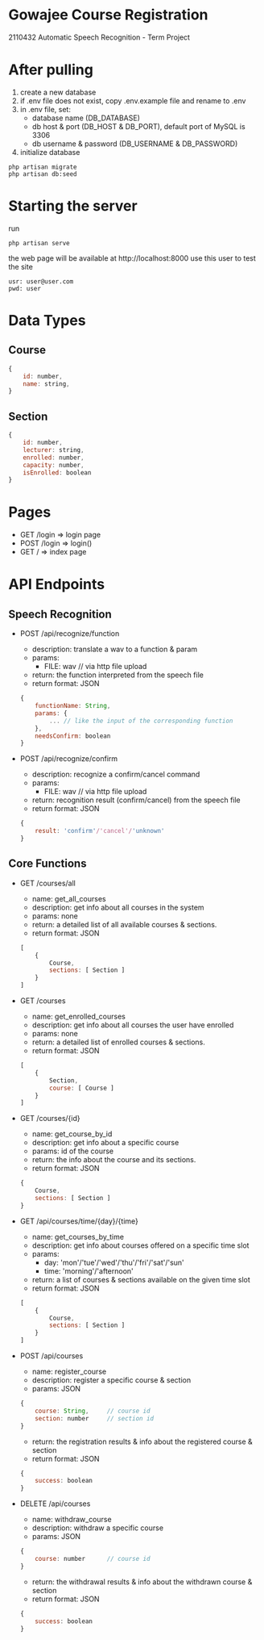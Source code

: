 # Gowajee Course Registration

2110432 Automatic Speech Recognition - Term Project

After pulling
=============
1. create a new database
2. if .env file does not exist, copy .env.example file and rename to .env
3. in .env file, set:
	- database name (DB_DATABASE)
	- db host & port (DB_HOST & DB_PORT), default port of MySQL is 3306
	- db username & password (DB_USERNAME & DB_PASSWORD)
4. initialize database
```
php artisan migrate
php artisan db:seed
```

Starting the server
===================
run
```
php artisan serve
```
the web page will be available at http://localhost:8000
use this user to test the site
```
usr: user@user.com
pwd: user
```

Data Types
==========

Course
------
```javascript
{
	id: number,
	name: string,
}
```

Section
-------
```javascript
{
    id: number,
    lecturer: string,
    enrolled: number,
    capacity: number,
    isEnrolled: boolean
}
```



Pages
=====

- GET 	/login 	=> login page
- POST  /login  => login()
- GET   / 		=> index page



API Endpoints
=============

Speech Recognition
------------------

- POST  /api/recognize/function
	- description: 	translate a wav to a function & param
	- params:
		- FILE:	wav		// via http file upload
	- return: the function interpreted from the speech file
	- return format: JSON
	```javascript
	{
		functionName: String,
		params: {
			... // like the input of the corresponding function
		},
		needsConfirm: boolean
	}
	```

- POST	/api/recognize/confirm
	- description:  recognize a confirm/cancel command
	- params:
		- FILE:	wav		// via http file upload
	- return: recognition result (confirm/cancel) from the speech file
	- return format: JSON
	```javascript
	{
		result: 'confirm'/'cancel'/'unknown'
	}
	```

Core Functions
--------------

- GET 	/courses/all
	- name:			get_all_courses
	- description:	get info about all courses in the system
	- params: 		none
	- return: 		a detailed list of all available courses & sections.
	- return format: JSON
	```javascript
	[
		{
			Course,
			sections: [ Section ]
		}
	]
    ```

- GET 	/courses
	- name:			get_enrolled_courses
	- description:	get info about all courses the user have enrolled
	- params: 		none
	- return: 		a detailed list of enrolled courses & sections.
	- return format: JSON
	```javascript
	[
		{
			Section,
			course: [ Course ]
		}
	]
    ```

- GET 	/courses/{id}
	- name:			get_course_by_id
	- description:	get info about a specific course
	- params: 		id of the course
	- return: 		the info about the course and its sections.
	- return format: JSON
	```javascript
	{
		Course,
		sections: [ Section ]
	}
    ```

- GET   /api/courses/time/{day}/{time}
	- name:			get_courses_by_time
	- description:	get info about courses offered on a specific time slot
	- params:
    	- day: 		'mon'/'tue'/'wed'/'thu'/'fri'/'sat'/'sun'
   		- time:		'morning'/'afternoon'
	- return: 		a list of courses & sections available on the given time slot
	- return format: JSON
	```javascript
	[
		{
			Course,
			sections: [ Section ]
		}
	]
	```

- POST   /api/courses
	- name:			register_course
	- description:	register a specific course & section
	- params: 		JSON
	```javascript
	{
		course: String,		// course id
		section: number		// section id
	}
	```
	- return: 		the registration results & info about the registered course & section
	- return format: JSON
	```javascript
	{
		success: boolean
	}
	```

- DELETE /api/courses
	- name:			withdraw_course
	- description:	withdraw a specific course
	- params: 		JSON
	```javascript
	{
		course: number		// course id
	}
	```
	- return: 		the withdrawal results & info about the withdrawn course & section
	- return format: JSON
	```javascript
	{
		success: boolean
	}
	```
